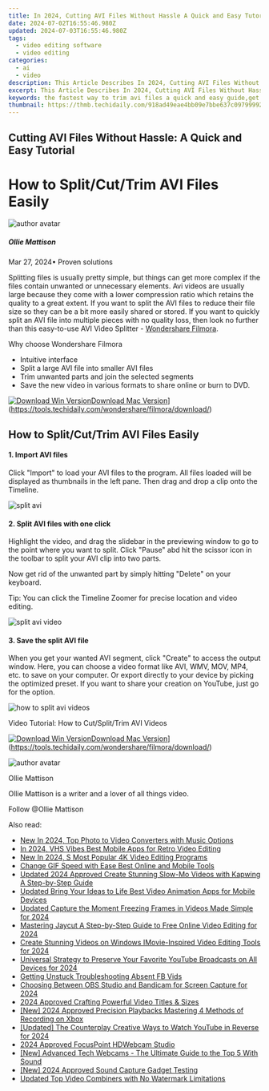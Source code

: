 ```yaml
---
title: In 2024, Cutting AVI Files Without Hassle A Quick and Easy Tutorial
date: 2024-07-02T16:55:46.980Z
updated: 2024-07-03T16:55:46.980Z
tags: 
  - video editing software
  - video editing
categories: 
  - ai
  - video
description: This Article Describes In 2024, Cutting AVI Files Without Hassle A Quick and Easy Tutorial
excerpt: This Article Describes In 2024, Cutting AVI Files Without Hassle A Quick and Easy Tutorial
keywords: the fastest way to trim avi files a quick and easy guide,get started with mp4 video editing a quick and easy tutorial for mac and windows,avi file cutting made easy the ultimate tutorial,avi file cutting made easy the ultimate 2023 tutorial,cutting 3gp files made easy a beginners tutorial,cutting avi files without hassle a quick and easy tutorial,cutting avi files made easy tips tricks and tools for video editing
thumbnail: https://thmb.techidaily.com/918ad49eae4bb09e7bbe637c097999923379261d114b5800bdb87d98b552aa6d.jpg
---
```


## Cutting AVI Files Without Hassle: A Quick and Easy Tutorial

# How to Split/Cut/Trim AVI Files Easily

![author avatar](https://images.wondershare.com/filmora/article-images/ollie-mattison.jpg)

##### Ollie Mattison

 Mar 27, 2024• Proven solutions

 Splitting files is usually pretty simple, but things can get more complex if the files contain unwanted or unnecessary elements. Avi videos are usually large because they come with a lower compression ratio which retains the quality to a great extent. If you want to split the AVI files to reduce their file size so they can be a bit more easily shared or stored. If you want to quickly split an AVI file into multiple pieces with no quality loss, then look no further than this easy-to-use AVI Video Splitter - [Wondershare Filmora](https://tools.techidaily.com/wondershare/filmora/download/).

 Why choose Wondershare Filmora

* Intuitive interface
* Split a large AVI file into smaller AVI files
* Trim unwanted parts and join the selected segments
* Save the new video in various formats to share online or burn to DVD.

[![Download Win Version](https://images.wondershare.com/filmora/guide/download-btn-win.jpg)](https://tools.techidaily.com/wondershare/filmora/download/)[Download Mac Version](https://images.wondershare.com/filmora/guide/download-btn-mac.jpg)](https://tools.techidaily.com/wondershare/filmora/download/)

## How to Split/Cut/Trim AVI Files Easily

#### 1. Import AVI files

 Click "Import" to load your AVI files to the program. All files loaded will be displayed as thumbnails in the left pane. Then drag and drop a clip onto the Timeline.

![split avi](https://tools.techidaily.com/wondershare/filmora/download/)

#### 2. Split AVI files with one click

 Highlight the video, and drag the slidebar in the previewing window to go to the point where you want to split. Click "Pause" abd hit the scissor icon in the toolbar to split your AVI clip into two parts.

 Now get rid of the unwanted part by simply hitting "Delete" on your keyboard.

 Tip: You can click the Timeline Zoomer for precise location and video editing.

![split avi video](https://images.wondershare.com/images/multimedia/video-editor/avi-splitter.jpg "split avi video")

#### 3. Save the split AVI file

 When you get your wanted AVI segment, click "Create" to access the output window. Here, you can choose a video format like AVI, WMV, MOV, MP4, etc. to save on your computer. Or export directly to your device by picking the optimized preset. If you want to share your creation on YouTube, just go for the option.

![how to split avi videos](https://tools.techidaily.com/wondershare/filmora/download/)

 Video Tutorial: How to Cut/Split/Trim AVI Videos

[![Download Win Version](https://images.wondershare.com/filmora/guide/download-btn-win.jpg)](https://tools.techidaily.com/wondershare/filmora/download/)[Download Mac Version](https://images.wondershare.com/filmora/guide/download-btn-mac.jpg)](https://tools.techidaily.com/wondershare/filmora/download/)

![author avatar](https://images.wondershare.com/filmora/article-images/ollie-mattison.jpg)

Ollie Mattison

Ollie Mattison is a writer and a lover of all things video.

Follow @Ollie Mattison

<span class="atpl-alsoreadstyle">Also read:</span>
<div><ul>
<li><a href="https://smart-video-creator.techidaily.com/new-in-2024-top-photo-to-video-converters-with-music-options/"><u>New In 2024, Top Photo to Video Converters with Music Options</u></a></li>
<li><a href="https://smart-video-creator.techidaily.com/in-2024-vhs-vibes-best-mobile-apps-for-retro-video-editing/"><u>In 2024, VHS Vibes Best Mobile Apps for Retro Video Editing</u></a></li>
<li><a href="https://smart-video-creator.techidaily.com/new-in-2024-s-most-popular-4k-video-editing-programs/"><u>New In 2024, S Most Popular 4K Video Editing Programs</u></a></li>
<li><a href="https://smart-video-creator.techidaily.com/change-gif-speed-with-ease-best-online-and-mobile-tools/"><u>Change GIF Speed with Ease Best Online and Mobile Tools</u></a></li>
<li><a href="https://smart-video-creator.techidaily.com/updated-2024-approved-create-stunning-slow-mo-videos-with-kapwing-a-step-by-step-guide/"><u>Updated 2024 Approved Create Stunning Slow-Mo Videos with Kapwing A Step-by-Step Guide</u></a></li>
<li><a href="https://smart-video-creator.techidaily.com/updated-bring-your-ideas-to-life-best-video-animation-apps-for-mobile-devices/"><u>Updated Bring Your Ideas to Life Best Video Animation Apps for Mobile Devices</u></a></li>
<li><a href="https://smart-video-creator.techidaily.com/updated-capture-the-moment-freezing-frames-in-videos-made-simple-for-2024/"><u>Updated Capture the Moment Freezing Frames in Videos Made Simple for 2024</u></a></li>
<li><a href="https://smart-video-creator.techidaily.com/mastering-jaycut-a-step-by-step-guide-to-free-online-video-editing-for-2024/"><u>Mastering Jaycut A Step-by-Step Guide to Free Online Video Editing for 2024</u></a></li>
<li><a href="https://smart-video-creator.techidaily.com/create-stunning-videos-on-windows-imovie-inspired-video-editing-tools-for-2024/"><u>Create Stunning Videos on Windows IMovie-Inspired Video Editing Tools for 2024</u></a></li>
<li><a href="https://screen-video-capture.techidaily.com/universal-strategy-to-preserve-your-favorite-youtube-broadcasts-on-all-devices-for-2024/"><u>Universal Strategy to Preserve Your Favorite YouTube Broadcasts on All Devices for 2024</u></a></li>
<li><a href="https://facebook-video-content.techidaily.com/getting-unstuck-troubleshooting-absent-fb-vids/"><u>Getting Unstuck  Troubleshooting Absent FB Vids</u></a></li>
<li><a href="https://screen-recording.techidaily.com/choosing-between-obs-studio-and-bandicam-for-screen-capture-for-2024/"><u>Choosing Between OBS Studio and Bandicam for Screen Capture for 2024</u></a></li>
<li><a href="https://youtube-clips.techidaily.com/2024-approved-crafting-powerful-video-titles-and-sizes/"><u>2024 Approved  Crafting Powerful Video Titles & Sizes</u></a></li>
<li><a href="https://screen-mirroring-recording.techidaily.com/new-2024-approved-precision-playbacks-mastering-4-methods-of-recording-on-xbox/"><u>[New] 2024 Approved  Precision Playbacks  Mastering 4 Methods of Recording on Xbox</u></a></li>
<li><a href="https://youtube-blog.techidaily.com/ed-the-counterplay-creative-ways-to-watch-youtube-in-reverse-for-2024/"><u>[Updated] The Counterplay  Creative Ways to Watch YouTube in Reverse for 2024</u></a></li>
<li><a href="https://remote-screen-capture.techidaily.com/2024-approved-focuspoint-hdwebcam-studio/"><u>2024 Approved  FocusPoint HDWebcam Studio</u></a></li>
<li><a href="https://digital-screen-recording.techidaily.com/new-advanced-tech-webcams-the-ultimate-guide-to-the-top-5-with-sound/"><u>[New] Advanced Tech Webcams - The Ultimate Guide to the Top 5 With Sound</u></a></li>
<li><a href="https://video-capture.techidaily.com/new-2024-approved-sound-capture-gadget-testing/"><u>[New] 2024 Approved  Sound Capture Gadget Testing</u></a></li>
<li><a href="https://ai-driven-video-production.techidaily.com/updated-top-video-combiners-with-no-watermark-limitations/"><u>Updated Top Video Combiners with No Watermark Limitations</u></a></li>
</ul></div>

<ins class="adsbygoogle"
      style="display:block"
      data-ad-client="ca-pub-7571918770474297"
      data-ad-slot="8358498916"
      data-ad-format="auto"
      data-full-width-responsive="true"></ins>